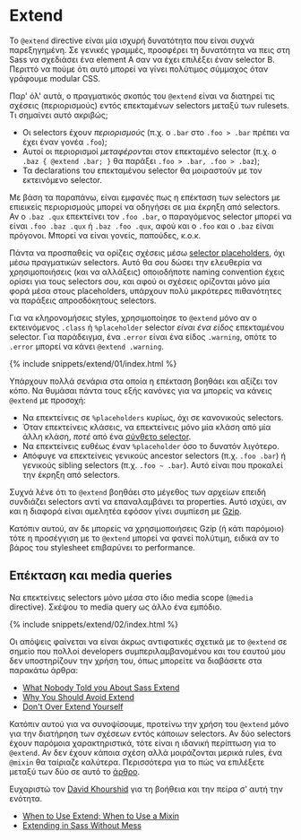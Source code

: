 
# Extend

Το `@extend` directive είναι μία ισχυρή δυνατότητα που είναι συχνά παρεξηγημένη. Σε γενικές γραμμές, προσφέρει τη δυνατότητα να πεις στη Sass να σχεδιάσει ένα element A σαν να έχει επιλέξει έναν selector B. Περιττό να πούμε ότι αυτό μπορεί να γίνει πολύτιμος σύμμαχος όταν γράφουμε modular CSS.

Παρ' όλ' αυτά, ο πραγματικός σκοπός του `@extend` είναι να διατηρεί τις σχέσεις (περιορισμούς) εντός επεκταμένων selectors μεταξύ των rulesets. Τι σημαίνει αυτό ακριβώς;

- Οι selectors έχουν *περιορισμούς* (π.χ. ο `.bar` στο `.foo > .bar` πρέπει να έχει έναν γονέα `.foo`);
- Αυτοί οι περιορισμοί *μεταφέρονται* στον επεκταμένο selector (π.χ. ο `.baz { @extend .bar; }` θα παράξει `.foo > .bar, .foo > .baz`);
- Τα declarations του επεκταμένου selector θα μοιραστούν με τον εκτεινόμενο selector.

Με βάση τα παραπάνω, είναι εμφανές πως η επέκταση των selectors με επιεικείς περιορισμούς μπορεί να οδηγήσει σε μια έκρηξη από selectors. Αν ο `.baz .qux` επεκτείνει τον `.foo .bar`, ο παραγόμενος selector μπορεί να είναι `.foo .baz .qux` ή `.baz .foo .qux`, αφού και ο `.foo` και ο `.baz` είναι πρόγονοι. Μπορεί να είναι γονείς, παπούδες, κ.ο.κ.

Πάντα να προσπαθείς να ορίζεις σχέσεις μέσω [selector placeholders](http://www.sitepoint.com/sass-reference/placeholders/), όχι μέσω πραγματικών selectors. Αυτό θα σου δώσει την ελευθερία να χρησιμοποιήσεις (και να αλλάξεις) οποιοδήποτε naming convention έχεις ορίσει για τους selectors σου, και αφού οι σχέσεις ορίζονται μόνο μία φορά μέσα στους placeholders, υπάρχουν πολύ μικρότερες πιθανότητες να παράξεις απροσδόκητους selectors.

Για να κληρονομήσεις styles, χρησιμοποίησε το `@extend` μόνο αν ο εκτεινόμενος `.class` ή `%placeholder` selector _είναι ένα είδος_ επεκταμένου selector. Για παράδειγμα, ένα `.error` είναι ένα είδος `.warning`, οπότε το `.error` μπορεί να κάνει `@extend .warning`.

{% include snippets/extend/01/index.html %}

Υπάρχουν πολλά σενάρια στα οποία η επέκταση βοηθάει και αξίζει τον κόπο. Να θυμάσαι πάντα τους εξής κανόνες για να μπορείς να κάνεις `@extend` με προσοχή:

* Να επεκτείνεις σε `%placeholders` κυρίως, όχι σε κανονικούς selectors.
* Όταν επεκτείνεις κλάσεις, να επεκτείνεις μόνο μία κλάση από μία άλλη κλάση, _ποτέ_ από ένα [σύνθετο selector](http://www.w3.org/TR/selectors4/#syntax).
* Να επεκτείνεις ευθέως έναν `%placeholder` όσο το δυνατόν λιγότερο.
* Απόφυγε να επεκτείνεις γενικούς ancestor selectors (π.χ. `.foo .bar`) ή γενικούς sibling selectors (π.χ. `.foo ~ .bar`). Αυτό είναι που προκαλεί την έκρηξη από selectors.

<div class="note">
  <p>Συχνά λένε ότι το <code>@extend</code> βοηθάει στο μέγεθος των αρχείων επειδή συνδιάζει selectors αντί να επαναλαμβάνει τα properties. Αυτό ισχύει, αν και η διαφορά είναι αμελητέα εφόσον γίνει συμπίεση με <a href="http://en.wikipedia.org/wiki/Gzip">Gzip</a>.</p>
  <p>Κατόπιν αυτού, αν δε μπορείς να χρησιμοποιήσεις Gzip (ή κάτι παρόμοιο) τότε η προσέγγιση με το <code>@extend</code> μπορεί να φανεί πολύτιμη, ειδικά αν το βάρος του stylesheet επιβαρύνει το performance.</p>
</div>

## Επέκταση και media queries

Να επεκτείνεις selectors μόνο μέσα στο ίδιο media scope (`@media` directive). Σκέψου το media query ως άλλο ένα εμπόδιο.

{% include snippets/extend/02/index.html %}

Οι απόψεις φαίνεται να είναι άκρως αντιφατικές σχετικά με το `@extend` σε σημείο που πολλοί developers συμπεριλαμβανομένου και του εαυτού μου δεν υποστηρίζουν την χρήση του, όπως μπορείτε να διαβάσετε στα παρακάτω άρθρα:

* [What Nobody Told you About Sass Extend](http://www.sitepoint.com/sass-extend-nobody-told-you/)
* [Why You Should Avoid Extend](http://www.sitepoint.com/avoid-sass-extend/)
* [Don't Over Extend Yourself](http://pressupinc.com/blog/2014/11/dont-overextend-yourself-in-sass/)


Κατόπιν αυτού για να συνοψίσουμε, προτείνω την χρήση του `@extend` μόνο για την διατήρηση των σχέσεων εντός κάποιων selectors. Αν δύο selectors έχουν παρόμοια χαρακτηριστικά, τότε είναι η ιδανική περίπτωση για το `@extend`. Αν δεν έχουν κάποια σχέση αλλά μοιράζονται μερικά rules, ένα `@mixin` θα ταίριαζε καλύτερα. Περισσότερα για το πώς να επιλέξετε μεταξύ των δύο σε αυτό το  [άρθρο](http://csswizardry.com/2014/11/when-to-use-extend-when-to-use-a-mixin/).

<div class="note">
  <p>Ευχαριστώ τον <a href="https://twitter.com/davidkpiano">David Khourshid</a> για τη βοήθεια και την πείρα σ' αυτή την ενότητα.</p>
</div>

* [When to Use Extend; When to Use a Mixin](http://csswizardry.com/2014/11/when-to-use-extend-when-to-use-a-mixin/)
* [Extending in Sass Without Mess](http://www.smashingmagazine.com/2015/05/04/extending-in-sass-without-mess/)
